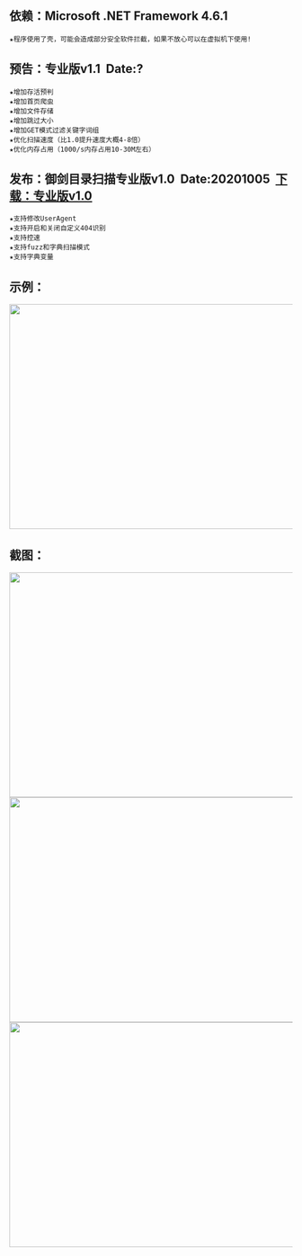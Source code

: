 ## 依赖：Microsoft .NET Framework 4.6.1
    ★程序使用了壳，可能会造成部分安全软件拦截，如果不放心可以在虚拟机下使用!
    
## 预告：专业版v1.1&nbsp;&nbsp;Date:?&nbsp;&nbsp;
    ★增加存活预判
    ★增加首页爬虫
    ★增加文件存储
    ★增加跳过大小
    ★增加GET模式过滤关键字词组
    ★优化扫描速度（比1.0提升速度大概4-8倍）
    ★优化内存占用（1000/s内存占用10-30M左右）

## 发布：御剑目录扫描专业版v1.0&nbsp;&nbsp;Date:20201005&nbsp;&nbsp;<a href="https://github.com/foryujian/yjdirscan/releases/download/yjdirscan/yjdirscan.zip">下载：专业版v1.0</a>
    ★支持修改UserAgent
    ★支持开启和关闭自定义404识别
    ★支持控速
    ★支持fuzz和字典扫描模式
    ★支持字典变量
## 示例：
<img src="https://github.com/foryujian/yjdirscan/blob/main/img/c1.png" width="600px"  height="400px"/><br>
     
## 截图：
<img src="https://github.com/foryujian/yjdirscan/blob/main/img/404.png" width="600px" height="400px"/><br>
<img src="https://github.com/foryujian/yjdirscan/blob/main/img/dicscan.png" width="600px"  height="400px"/><br>
<img src="https://github.com/foryujian/yjdirscan/blob/main/img/fuzzscan.png" width="600px"  height="400px"/><br>
